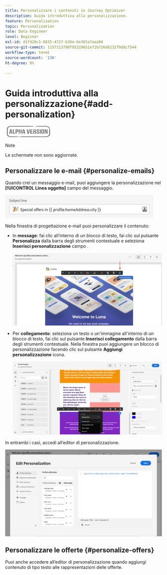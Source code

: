 ```yaml
---
title: Personalizzare i contenuti in Journey Optimizer
description: Guida introduttiva alla personalizzazione.
feature: Personalization
topic: Personalization
role: Data Engineer
level: Beginner
exl-id: d1fd20c1-6835-4727-b20e-6e365a7aaa04
source-git-commit: 1157113798f95329651e71b726d6132f9d8c7544
workflow-type: tm+mt
source-wordcount: '130'
ht-degree: 0%

---
```


# Guida introduttiva alla personalizzazione{#add-personalization}

![](../assets/do-not-localize/badge.png)

>[!NOTE]
>
>Le schermate non sono aggiornate.


## Personalizzare le e-mail {#personalize-emails}

Quando crei un messaggio e-mail, puoi aggiungere la personalizzazione nel **[!UICONTROL Linea oggetto]** campo del messaggio.

![](assets/perso_subject.png)

Nella finestra di progettazione e-mail puoi personalizzare il contenuto:

* In **message**: fai clic all’interno di un blocco di testo, fai clic sul pulsante **Personalizza** dalla barra degli strumenti contestuale e seleziona **Inserisci personalizzazione** campo .

   ![](assets/perso_insert.png)

* Per **collegamento**: seleziona un testo o un&#39;immagine all&#39;interno di un blocco di testo, fai clic sul pulsante **Inserisci collegamento** dalla barra degli strumenti contestuale. Nella finestra puoi aggiungere un blocco di personalizzazione facendo clic sul pulsante **Aggiungi personalizzazione** icona.

   ![](assets/perso_link.png)

In entrambi i casi, accedi all’editor di personalizzazione.

![](assets/perso_ee.png)

## Personalizzare le offerte {#personalize-offers}

Puoi anche accedere all’editor di personalizzazione quando aggiungi contenuto di tipo testo alle rappresentazioni delle offerte.


